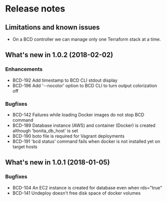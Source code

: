 # Release notes

## Limitations and known issues

- On a BCD controller we can manage only one Terraform stack at a time.


## What's new in 1.0.2 (2018-02-02)

### Enhancements

- BCD-192 Add timestamp to BCD CLI stdout display
- BCD-196 Add '--nocolor' option to BCD CLI to turn output colorization off

### Bugfixes

- BCD-142 Failures while loading Docker images do not stop BCD command
- BCD-189 Database instance (AWS) and container (Docker) is created although 'bonita_db_host' is set
- BCD-190 boto file is required for Vagrant deployments
- BCD-191 'bcd status' command fails when docker is not installed yet on target hosts


## What's new in 1.0.1 (2018-01-05)

### Bugfixes

- BCD-104 An EC2 instance is created for database even when rds="true"
- BCD-141 Undeploy doesn't free disk space of docker volumes
